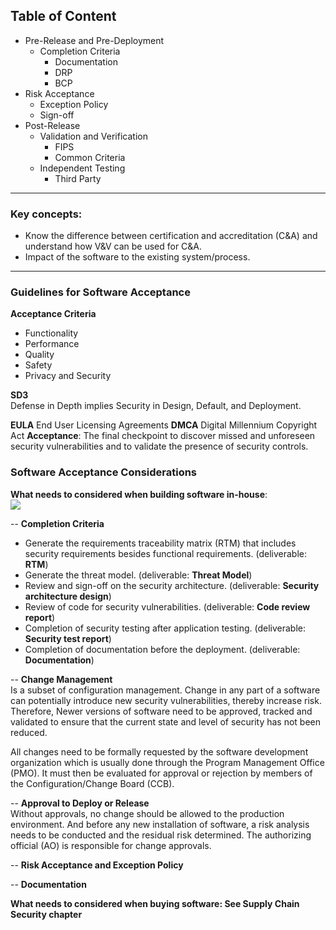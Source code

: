 ## Table of Content

- Pre-Release and Pre-Deployment
	- Completion Criteria
		- Documentation
		- DRP
		- BCP
- Risk Acceptance
	- Exception Policy
	- Sign-off
- Post-Release
	- Validation and Verification
		- FIPS
		- Common Criteria
	- Independent Testing
		- Third Party
---

### Key concepts:
-   Know the difference between certification and accreditation (C&A) and understand how V&V can be used for C&A.
- Impact of the software to the existing system/process.
---

### Guidelines for Software Acceptance

**Acceptance Criteria**  
- Functionality
- Performance
- Quality
- Safety
- Privacy and Security

**SD3**  
Defense in Depth implies Security in Design, Default, and Deployment.

**EULA** End User Licensing Agreements
**DMCA** Digital Millennium Copyright Act
**Acceptance**: The final checkpoint to discover missed and unforeseen security vulnerabilities and to validate the presence of security controls.

### Software Acceptance Considerations
**What needs to considered when building software in-house**:  
![](https://lh3.googleusercontent.com/aty-udi1Qnisxl0mj8jQsrCYli0prEc6PPl_Jq6-MAF8cdIBu8P6oJpK8LQhwPlsEEVEMMU61f5bxA)

 -- **Completion Criteria**  
- Generate the requirements traceability matrix (RTM) that includes security requirements besides functional requirements. 
  (deliverable: **RTM**)
- Generate the threat model. 
  (deliverable: **Threat Model**)
- Review and sign-off on the security architecture. 
  (deliverable: **Security architecture design**)
- Review of code for security vulnerabilities. 
  (deliverable: **Code review report**)
- Completion of security testing after application testing. 
  (deliverable: **Security test report**)
- Completion of documentation before the deployment. 
  (deliverable: **Documentation**)

-- **Change Management**  
Is a subset of configuration management.
Change in any part of a software can potentially introduce new security vulnerabilities, thereby increase risk. Therefore, Newer versions of software need to be approved, tracked and validated to ensure that the current state and level of security has not been reduced.

All changes need to be formally requested by the software development organization which is usually done through the Program Management Office (PMO). It must then be evaluated for approval or rejection by members of the Configuration/Change Board (CCB).

-- **Approval to Deploy or Release**  
Without approvals, no change should be allowed to the production environment. And before any new installation of software, a risk analysis needs to be conducted and the residual risk determined.
The authorizing official (AO) is responsible for change approvals.
 
-- **Risk Acceptance and Exception Policy**

-- **Documentation**  

**What needs to considered when buying software: See Supply Chain Security chapter**  

<!--stackedit_data:
eyJoaXN0b3J5IjpbLTEzMDI3NDU2NDIsLTE5Mzc0NDMyMjQsLT
E4OTYzOTQzMTYsLTExOTQ4MjA5MzAsNTY2OTQwMDEyLDEyNjAx
NTg1MTIsMTM4OTM1OTEzMyw2NzkzNjAyOTcsMTQ3NjMwNTc3Ny
wtNzQ3MDUzNjM0LC03MzI0NzI2MTgsLTE3NjIxNjAxOTksMjA3
MzQyOTM0Myw2NzU4MTI5NSwxNDA4OTQ4MjE4XX0=
-->
